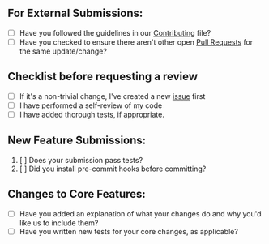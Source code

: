 ## For External Submissions:

* [ ] Have you followed the guidelines in our [Contributing](https://github.com/luno/.github/blob/main/CONTRIBUTING.md) file?
* [ ] Have you checked to ensure there aren't other open [Pull Requests](../pulls) for the same update/change?

<!-- You can erase any parts of this template not applicable to your Pull Request. -->
## Checklist before requesting a review
- [ ] If it's a non-trivial change, I've created a new [issue](../issues) first
- [ ] I have performed a self-review of my code
- [ ] I have added thorough tests, if appropriate.

## New Feature Submissions:

1. [ ] Does your submission pass tests?
2. [ ] Did you install pre-commit hooks before committing?

## Changes to Core Features:

* [ ] Have you added an explanation of what your changes do and why you'd like us to include them?
* [ ] Have you written new tests for your core changes, as applicable?

